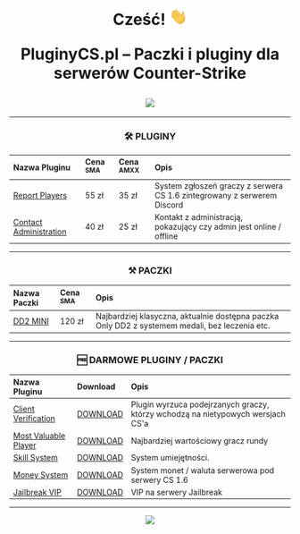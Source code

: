 <div align="center">
<h1 align="center">Cześć! <img src="https://raw.githubusercontent.com/AMXX4u/.github/main/assets/wave.gif" width="32px"><p></p>PluginyCS.pl – Paczki i pluginy dla serwerów Counter-Strike<p></p></h1>

<img src="https://github.com/user-attachments/assets/705b10d3-93d1-45e0-bb71-e28087a3c520"></img>

-------

</div>

<div align="center">

<h3 align="center">🛠 PLUGINY</h3>

| Nazwa Pluginu                                                                                             | Cena <sup>SMA</sup>           | Cena <sup>AMXX</sup>  | Opis |
|:--------------------------------------------------------------------------------------------------------- |:----------------------------  |:----------------------|:----------|
| [Report Players](https://github.com/PluginyCS/report-players)                                                | 55 zł                 | 35 zł     | System zgłoszeń graczy z serwera CS 1.6 zintegrowany z serwerem Discord 
| [Contact Administration](https://github.com/PluginyCS/contact-admin)                                    | 40 zł                 | 25 zł     | Kontakt z administracją, pokazujący czy admin jest online / offline 

-------

<h3 align="center">⚒ PACZKI</h3>

| Nazwa Paczki                                                              | Cena <sup>SMA</sup>          | Opis |
|:------------------------------------------------------------------------  |:---------------------------- |:----------|
| [DD2 MINI](https://github.com/PluginyCS/DD2-1)                      | 120 zł                       | Najbardziej klasyczna, aktualnie dostępna paczka Only DD2 z systemem medali, bez leczenia etc.  |

------------------

<h3 align="center">🆓 DARMOWE PLUGINY / PACZKI</h3>

| Nazwa Pluginu                                                                                             | Download              | Opis      |
|:--------------------------------------------------------------------------------------------------------- |:----------------------|:----------|
| [Client Verification](https://github.com/PluginyCS/client-verification)                                      | [DOWNLOAD](https://github.com/PluginyCS/client-verification/releases/tag/1.0.0)                | Plugin wyrzuca podejrzanych graczy, którzy wchodzą na nietypowych wersjach CS'a
| [Most Valuable Player](https://github.com/PluginyCS/Most-valuable-player)                                    | [DOWNLOAD](https://github.com/PluginyCS/Most-valuable-player/releases/tag/1.0.0)                        | Najbardziej wartościowy gracz rundy
| [Skill System](https://github.com/PluginyCS/skill-system)                                    | [DOWNLOAD](https://github.com/PluginyCS/skill-system/releases/tag/1.0.0)                        | System umiejętności.
| [Money System](https://github.com/PluginyCS/money-system)                                    | [DOWNLOAD](https://github.com/PluginyCS/money-system/releases/tag/1.0.0)                        | System monet / waluta serwerowa pod serwery CS 1.6
| [Jailbreak VIP](https://github.com/PluginyCS/jailbreak-vip)                                    | [DOWNLOAD](https://github.com/PluginyCS/jailbreak-vip/releases/tag/1.0.0)                        | VIP na serwery Jailbreak

------------------

</div>

<div align="center">
    <a href="https://dc.pluginycs.pl"><img src="https://discord.com/api/guilds/1016101167404695653/widget.png?style=banner2"></a>
</div>
